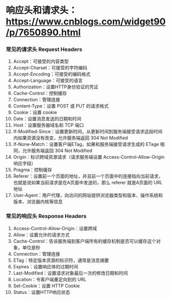 # 响应头和请求头：https://www.cnblogs.com/widget90/p/7650890.html

### 常见的请求头 Request Headers
  1.  Accept：可接受的内容类型
  2.  Accept-Charset：可接受的字符编码
  3.  Accept-Encoding：可接受的编码格式
  4.  Accept-Language：可接受的语言
  5.  Authorization：设置HTTP身份验证的凭证
  6.  Cache-Control：控制缓存
  7.  Connection：管理连接
  8.  Content-Type：设置 POST 或 PUT 的请求格式
  9.  Cookie：设置 cookie
  10. Date：设置消息发送的日期和时间
  11. Host：设置服务器域名和 TCP 端口
  12. If-Modified-Since：设置更新时间，从更新时间到服务端接受请求这段时间内如果资源没有改变，允许服务端返回 304 Not Modified
  13. If-None-Match：设置客户端ETag，如果和服务端接受请求生成的 ETage 相同，允许服务端返回 304 Not Modified
  14. Origin：标识跨域资源请求（请求服务端设置 Access-Control-Allow-Origin 响应字段）
  15. Pragma：控制缓存
  16. Referer：设置前一个页面的地址，并且前一个页面中的连接指向当前请求，也就是说如果当前请求是在A页面中发送的，那么 referer 就是A页面的 URL 地址
  17. User-Agent：用户代理，向访问的网站提供浏览器类型和版本、操作系统和版本、浏览器内核等信息

### 常见的响应头 Response Headers
  1.  Access-Control-Allow-Origin：设置跨域
  2.  Allow：设置允许的请求方式
  3.  Cache-Control：告诉服务端到客户端所有的缓存机制是否可以缓存这个对象，单位是秒
  4.  Connection：管理连接
  5.  ETag：特定版本资源的标识符，通常是消息摘要
  6.  Expires：设置响应体的过期时间
  7.  Last-Modified：设置请求对象最后一次的修改日期和时间
  8.  Location：令客户端重定向到的 URL
  9.  Set-Cookie：设置 HTTP Cookie
  10. Status：设置HTTP响应状态

### 